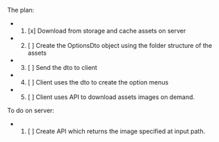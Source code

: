 The plan:

- 1. [x] Download from storage and cache assets on server
- 2. [ ] Create the OptionsDto object using the folder structure of the assets
- 3. [ ] Send the dto to client
- 4. [ ] Client uses the dto to create the option menus
- 5. [ ] Client uses API to download assets images on demand.

To do on server:
- 1. [ ] Create API which returns the image specified at input path.